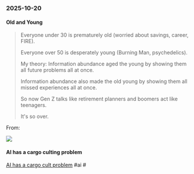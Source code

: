 ### 2025-10-20
#### Old and Young
> Everyone under 30 is prematurely old (worried about savings, career, FIRE).
> 
> Everyone over 50 is desperately young (Burning Man, psychedelics).
> 
> My theory: Information abundance aged the young by showing them all future problems all at once.
> 
> Information abundance also made the old young by showing them all missed experiences all at once.
> 
> So now Gen Z talks like retirement planners and boomers act like teenagers.
> 
> It's so over.

From:

![](https://x.com/basedlayer/status/1979473779131625856)

#### AI has a cargo culting problem
[AI has a cargo cult problem](https://on.ft.com/4719bJq) #ai #